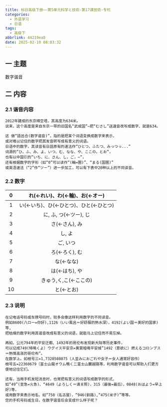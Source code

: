 ```yaml
---
title: 标日高级下册——第5单元科学と技術-第17课技術-专栏
categories:
  - 外语学习
  - 日语
tags:
  - 高级下
abbrlink: 44219ea8
date: 2025-02-10 08:03:32
---
```

## 一 主题

数字谐音

<!--more-->

## 二  内容

### 2.1 谐音内容

```
2012年建成的东京晴空塔，其高度为634米。
说来，这个高度是来自东京一带的旧国名“武咸国”—把“むさし”送速音改写成数字、就是634。

这 做“語呂合(数字谐音)”，指的是把某个词语变换成数字来表示，
或对难以记住的数字把其发音转写成有意义的词语。
日语中的数字，其读音有日語原有的速法作“ひとつ，ふたつ、みっつっ...”
词源的”ひ，ふ、み、よ、いつ、む、なな、や、ここの，とお”，
也有以中国引的”いち、に、さん、し，ご，⋯”，
还有根据数字的字形（如“0”可以读作“(輪=圏)”、“まる(国圏)”
或英浯速法（“2”作“ツー”）进一步加工，可以有下表中20种以上的不同读音。
```

### 2.2 数字

|  0   |     れ(<-れい)、わ(<-輪)、お(<-オー)     |
| :--: | :--------------------------------------: |
|  1   | い(<-いち)、ひ(<-ひとつ)、ひと(<-ひとつ) |
|  2   |          に, ふ, つ(<-ツー), じ          |
|  3   |              さ(<-さん), み              |
|  4   |                  し, よ                  |
|  5   |                 ご, いつ                 |
|  6   |              ろ(<-ろく), む              |
|  7   |                な(<-なな)                |
|  8   |              は(<-はち), や              |
|  9   |          きゅう,く,こ(<-ここの)          |
|  10  |                と(<-とお)                |

### 2.3 说明

```
在记电话号码或车牌号码时，较多会像这样利用数字的不同读音。
例如8600(八ロー=你好),1126（いい風呂＝好舒服的熱水深），4192(よい国＝美好的国家)等,
把枯燥的数字利用其谐音改成有意义的词语，就能马上记住而不易忘掉。

再如，公元794年的平安迁都、1492年的哥伦布发现新大陆等历史事件，
可以记成749(特鳴くよ）ウグイス平安京=黄賞暗鳴平安城”1492（意欲に）燃えるコロンブス＝熱情高涨的哥伦布”。
在数学上。如根号三=1,7320508075（人並みにおごれや女子＝女人通常好容作）
根号五=22360679（富士山龍オウム鴨く二富士山麓越路等，利用数字谐音可以帮助人们更方便地记住它们。

还有，当用手机发短消息时，也常把有意义的词语写成数字的形式，
如“49”(至急=火急)、“4649（よろしく＝请关照)，315（最後=最后），0848(おはよう=早上好)等，
或用数字来表示地名，如“758（名古屋），“946(釧路),“475(米子)”等等。
您的手机号码或生日，在数字谐音后会变成什么样子呢？
```

